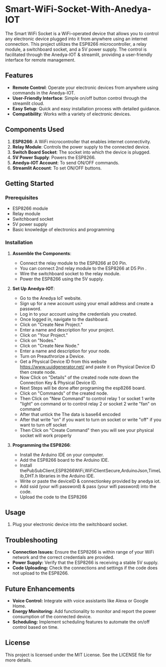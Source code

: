 # Smart-WiFi-Socket-With-Anedya-IOT 

The Smart WiFi Socket is a WiFi-operated device that allows you to control any electronic device plugged into it from anywhere using an internet connection. This project utilizes the ESP8266 microcontroller, a relay module, a switchboard socket, and a 5V power supply. The control is facilitated through the Anedya-IOT & streamlit, providing a user-friendly interface for remote management.

## Features

- **Remote Control**: Operate your electronic devices from anywhere using commands in the Anedya-IOT.
- **User-Friendly Interface**: Simple on/off button control through the streamlit cloud.
- **Easy Setup**: Quick and easy installation process with detailed guidance.
- **Compatibility**: Works with a variety of electronic devices.

## Components Used

1. **ESP8266**: A WiFi microcontroller that enables internet connectivity.
2. **Relay Module**: Controls the power supply to the connected device.
3. **Switch Board Socket**: The socket into which the device is plugged.
4. **5V Power Supply**: Powers the ESP8266.
5. **Anedya-IOT Account**: To send ON/OFF commands.
6. **Streamlit Account**: To set ON/OFF buttons.

## Getting Started

### Prerequisites

- ESP8266 module
- Relay module
- Switchboard socket
- 5V power supply
- Basic knowledge of electronics and programming

### Installation

1. **Assemble the Components**:
   - Connect the relay module to the ESP8266 at D0 Pin.
   - You can connect 2nd relay module to the ESP8266 at D5 Pin  .
   - Wire the switchboard socket to the relay module.
   - Power the ESP8266 using the 5V supply.

2. **Set Up Anedya-IOT**:  
   - Go to the Anedya IoT website.
   - Sign up for a new account using your email address and create a password.
   - Log in to your account using the credentials you created.
   - Once logged in, navigate to the dashboard.
   - Click on "Create New Project."
   - Enter a name and description for your project.
   - Click on "Your Project."
   - Click on "Nodes."
   - Click on "Create New Node."
   - Enter a name and description for your node.
   - Turn on Preauthrorize a Device.
   - Get a Physical Device ID from this website https://www.uuidgenerator.net/  and paste it on Physical Device ID then create node.
   - Now Click on "Details" of the created node note down the Connection Key & Physical Device ID.
   - Next Steps will be done after programing the esp8266 board.
   - Click on "Commands" of the created node.
   - Then Click on "New Command" to control relay 1 or socket 1 write "light" on command or to control relay 2 or socket 2 write "fan" on command
   - After that untick the The data is base64 encoded
   - After that write "on" if you want to turn on socket or write "off" if you want to turn off socket
   - Then Click on "Create Command" then you will see your physical socket will work properly


3. **Programming the ESP8266**:
   - Install the Arduino IDE on your computer.
   - Add the ESP8266 board to the Arduino IDE.
   - Install thePubSubClient,ESP8266WiFi,WiFiClientSecure,ArduinoJson,TimeLib,DHT.h libraries in the Arduino IDE.
   - Write or paste the deviceID & connectionkey provided by anedya iot.
   - Add ssid (your wifi password) & pass (your wifi password) into the code.
   - Upload the code to the ESP8266 

## Usage

1. Plug your electronic device into the switchboard socket.


## Troubleshooting

- **Connection Issues:** Ensure the ESP8266 is within range of your WiFi network and the correct credentials are provided.
- **Power Supply:** Verify that the ESP8266 is receiving a stable 5V supply.
- **Code Uploading:** Check the connections and settings if the code does not upload to the ESP8266.


## Future Enhancements

- **Voice Control:** Integrate with voice assistants like Alexa or Google Home.
- **Energy Monitoring:** Add functionality to monitor and report the power consumption of the connected device.
- **Scheduling:** Implement scheduling features to automate the on/off control based on time.

## License

This project is licensed under the MIT License. See the LICENSE file for more details.
